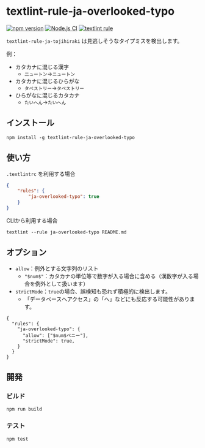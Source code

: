 # textlint-rule-ja-overlooked-typo

[![npm version](https://badge.fury.io/js/textlint-rule-ja-overlooked-typo.svg)](https://badge.fury.io/js/textlint-rule-ja-overlooked-typo)
[![Node.js CI](https://github.com/GunseiKPaseri/textlint-rule-ja-overlooked-typo/actions/workflows/ci.yml/badge.svg)](https://github.com/GunseiKPaseri/textlint-rule-ja-overlooked-typo/actions/workflows/ci.yml)
[![textlint rule](https://img.shields.io/badge/textlint-fixable-green.svg?style=social)](https://textlint.github.io/) 

`textlint-rule-ja-tojihiraki` は見逃しそうなタイプミスを検出します。

例：
- カタカナに混じる漢字
  - `二ュートン`→`ニュートン`
- カタカナに混じるひらがな
  - `タぺストリー`→`タペストリー`
- ひらがなに混じるカタカナ
  - `たいヘん`→`たいへん`

## インストール

```
npm install -g textlint-rule-ja-overlooked-typo
```

## 使い方

`.textlintrc` を利用する場合

```json
{
    "rules": {
        "ja-overlooked-typo": true
    }
}
```

CLIから利用する場合

```
textlint --rule ja-overlooked-typo README.md
```

## オプション

- `allow`：例外とする文字列のリスト
  - `"$num$"`：カタカナの単位等で数字が入る場合に含める（漢数字が入る場合を例外として扱います）
- `strictMode`：`true`の場合、誤検知も恐れず積極的に検出します。
  - 「データベースへアクセス」の「へ」などにも反応する可能性があります。

```
{
  "rules": {
    "ja-overlooked-typo": {
      "allow": ["$num$ペニー"],
      "strictMode": true,
    }
  }
}
```

## 開発

###  ビルド

```
npm run build
```

### テスト

```
npm test
```
